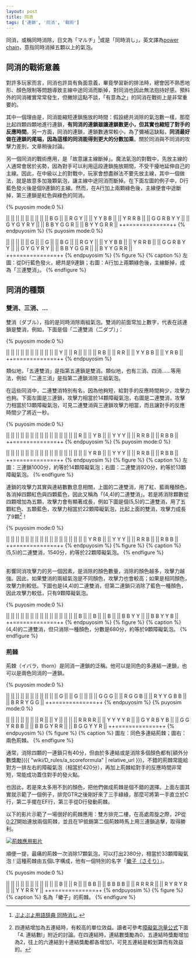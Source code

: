 ```yaml
---
layout: post
title: 同消
tags: ['連鎖', '同消', '戰術']
---
```


同消，或稱同時消除，日文為「マルチ」[^1]或是「同時消し」，英文譯為[power chain](https://puyonexus.com/wiki/Power_Chain)，意指同時消掉五顆以上的氣泡。

## 同消的戰術意義

對許多玩家而言，同消也許具有負面意義，畢竟學習新的排法時，總會因不熟悉地形、顏色限制等問題導致主線中途同消而斷掉，對同消也因此無法抱持好感。預料外的同消確實常常發生，但撇除這點不談，「有意為之」的同消在戰術上是非常重要的。

其中一個理由是，同消能縮短連鎖施放的時間：假設總共消除的氣泡數一樣，那麼比起四顆四顆地進行連鎖，**有同消的連鎖雖讓連鎖數更小，但其實也縮短了對手的反應時間**。另一方面，同消的連鎖，連鎖數通常較小，為了彌補這缺點，**同消最好做在連鎖的尾端，因為這樣的同消能得到更大的分數加乘**。關於同消與不同消的攻擊力差別，文章稍後討論。

另一個同消的戰術應用，是「故意讓主線斷掉」。魔法氣泡的對戰中，先放主線的人通常會居於劣勢，因為對手可以利用這段連鎖施放期間，不受干擾地延伸自己的主線。因此，在中級以上的對戰中，玩家會想盡辦法不要先放主線，其中一個做法，就是故意多加幾顆氣泡，讓主線中途同消而斷掉。在下面左圖的例子中，D行藍色發火後是個9連鎖的主線。然而，在A行加上兩顆綠色後，主線便會中途斷掉，第三連鎖是紅色與綠色的同消。

{% puyosim mode:0 %}
                 
||             ||
||             ||
||             ||
||             ||
|| B G         ||
|| R G Y       ||
|| Y Y B B     ||
|| Y R R B     ||
|| G G R B Y Y ||
|| G Y G Y R Y ||
|| B B Y G G R ||
|| B Y Y G R R ||
++=============++
{% endpuyosim %}
{% puyosim mode:0 %}
                 
||             ||
||             ||
|| G           ||
|| G           ||
|| B G         ||
|| R G Y       ||
|| Y Y B B     ||
|| Y R R B     ||
|| G G R B Y Y ||
|| G Y G Y R Y ||
|| B B Y G G R ||
|| B Y Y G R R ||
++=============++
{% endpuyosim %}
{% figure %}
{% caption %}
左圖：從D行藍色發火，總共是9連鎖；右圖：A行加上兩顆綠色後，主線斷掉，成為「三連雙消」。
{% endfigure %}

## 同消的種類

### 雙消、三消、...

雙消（ダブル），指的是同時消除兩組氣泡。雙消的前面常加上數字，代表在該連鎖是雙消，例如，下面是個「二連雙消（二ダブ）」：

{% puyosim mode:0 %}
                 
||             ||
||             ||
||             ||
||             ||
||             ||
||     Y       ||
||     R       ||
||             ||
||       R B   ||
||       R R   ||
||     Y Y B B ||
||     Y R B   ||
++=============++
{% endpuyosim %}

類似地，「五連雙消」是指第五連鎖是雙消。類似地，也有三消、四消......等用法，例如「二連三消」是指第二連鎖消除三組氣泡。

在這些同消中，二連雙消特別有名，因為他夠短，給對手的反應時間夠少，攻擊力也夠。下面左圖是三連鎖，攻擊力相當於14顆障礙氣泡，右圖是二連雙消，攻擊力相當於13顆障礙氣泡，可見二連雙消與三連鎖攻擊力相當，而且讓對手的反應時間少了將近一秒。

{% puyosim mode:0 %}
                 
||             ||
||             ||
||             ||
||             ||
||             ||
||             ||
||             ||
||           R ||
||       Y   B ||
||       Y Y Y ||
||       R R B ||
||       R B B ||
++=============++
{% endpuyosim %}
{% puyosim mode:0 %}
                 
||             ||
||             ||
||             ||
||             ||
||             ||
||             ||
||             ||
||             ||
||       Y R B ||
||       Y Y Y ||
||       R R B ||
||       R B B ||
++=============++
{% endpuyosim %}
{% figure %}
{% caption %}
左圖：三連鎖1000分，約等於14顆障礙氣泡；右圖：二連雙消920分，約等於13顆障礙氣泡。
{% endfigure %}



連鎖的攻擊力其實與連結數數息息相關，上圖的二連雙消，用了紅、藍兩種顏色，各消掉四顆紅色與四顆藍色，因此又稱為「(4,4)的二連雙消」。若是將消除顆數從四顆增加為五顆，攻擊力會有顯著成長，例如下圖是個(5,5)的二連雙消，用了五顆紅色、五顆藍色，攻擊力相當於22顆障礙氣泡，比起上面的雙消，攻擊力成長了9顆[^2]！

{% puyosim mode:0 %}
                 
||             ||
||             ||
||             ||
||             ||
||             ||
||             ||
||             ||
||             ||
||       Y R B ||
||       Y Y Y ||
||       R R B ||
||       R B B ||
++=============++
{% endpuyosim %}
{% figure %}
{% caption %}
(5,5)的二連雙消，1540分，約等於22顆障礙氣泡。
{% endfigure %}
  
<br/>
影響同消攻擊力的另一個因素，是消除的顏色數量，消除的顏色越多，攻擊力越強。因此，如果雙消的兩組氣泡是不同顏色，攻擊力也會較高；如果是相同顏色，攻擊力則較低。下圖也是(4,4)的二連雙消，但第二連鎖只消除了藍色一種顏色，因此攻擊力較低，只有9顆障礙氣泡。

{% puyosim mode:0 %}
                 
||             ||
||             ||
||             ||
||             ||
||             ||
||             ||
||             ||
||           B ||
||           B ||
||           B ||
||   B   B Y Y ||
||   B B Y Y B ||
++=============++
{% endpuyosim %}
{% figure %}
{% caption %}
(4,4)的二連雙消，但只消除一種顏色，分數是680分，約等於9顆障礙氣泡。
{% endfigure %}

### 荊棘

荊棘（イバラ，thorn）是同消一連鎖的泛稱。他可以是同色的多連結一連鎖，也可以是兩色同消的一連鎖。

{% puyosim mode:0 %}
                 
||             ||
||             ||
||             ||
||             ||
||             ||
||       G     ||
||       G     ||
||             ||
||     G   G G ||
||   R G   G B ||
|| R Y Y G B B ||
|| B R R Y G G ||
++=============++
{% endpuyosim %}
{% puyosim mode:0 %}
                 
||             ||
||             ||
||             ||
||     R       ||
||     Y       ||
||             ||
|| R R   R R   ||
|| Y Y   Y Y R ||
|| G Y R B Y B ||
|| G G Y R B B ||
|| B B G Y R R ||
|| B G G Y Y R ||
++=============++
{% endpuyosim %}
{% figure %}
{% caption %}
圖左：同色多連結荊棘；圖右：兩色荊棘。
{% endfigure %}

通常，消除四顆的一連鎖只有40分，但由於多連結或是消除多個顏色都有[額外分數獎勵]({{ "wiki/D_rules/a_scoreformula" | relative_url }})，不錯的荊棘常能給對方一排左右的障礙氣泡（相當於420分），再加上荊棘給對手的反應時間非常短，常能成功蓋住對手的發火點。

也因此，若是來太多用不到的顏色，把他們做成荊棘是個不錯的選擇。上面左圖其實就示範了一個例子，排完GTR之後剛好來了三手綠綠，那麼可將第一手直立於C行，第二手擺在EF行，第三手從D行發動荊棘。

以下的影片示範了一場很好的荊棘應用：雙方排完二樓，在高處周旋之際，2P從[0:27](https://youtu.be/67qX6oFwxbk?t=27)開始連放兩個荊棘，並且在1P抵銷第二個荊棘時馬上用三連鎖追擊，取得勝利。

[![荊棘應用影片](http://img.youtube.com/vi/67qX6oFwxbk/0.jpg)](http://www.youtube.com/watch?v=67qX6oFwxbk "ぷよ対戦(2004/07/18m)いいとも-白い悪魔")

順便一提，最痛的荊棘一次消除17顆氣泡，可以打出2380分，相當於33顆障礙氣泡！這種荊棘由五個L字構成，他有一個特別的名字「[蠍子（さそり）](https://www26.atwiki.jp/puyowords/pages/84.html)」。

{% puyosim mode:0 %}
                 
||             ||
||             ||
||             ||
||             ||
||             ||
||     B       ||
||     R       ||
|| B       B   ||
|| B B   B B   ||
|| R R   R R   ||
|| R Y R Y R   ||
|| Y Y R R Y   ||
++=============++
{% endpuyosim %}
{% figure %}
{% caption %}
名為「蠍子」的荊棘。
{% endfigure %}

[^1]: [ぷよぷよ用語辞典 同時消し](https://www26.atwiki.jp/puyowords/pages/144.html).
[^2]: 四連結增加為五連結時，有較高的單位效益。讀者可參考[障礙氣泡量公式](https://puyo.tw/wiki/D_rules/a_scoreformula)下面「4. 連結數l」附近的討論。在四連結時，連結數獎勵為0，五連結時獎勵增加為2，往上的六連結到十連結獎勵都各增加1，可見五連結是較划算而有效益的。
